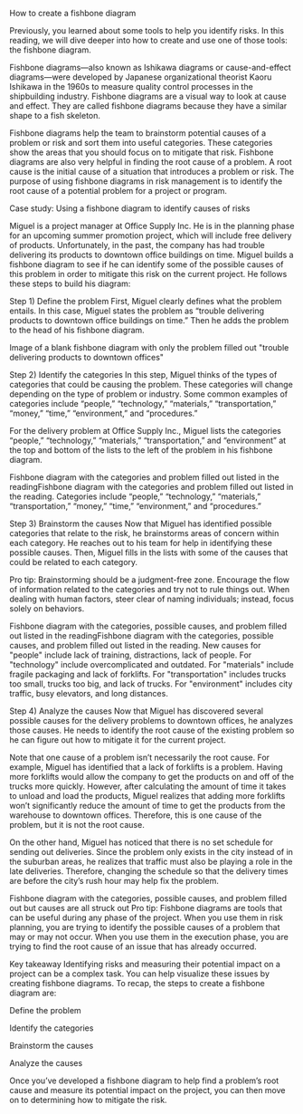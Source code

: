 How to create a fishbone diagram

Previously, you learned about some tools to help you identify risks. In this reading, we will dive deeper into how to create and use one of those tools: the fishbone diagram.

Fishbone diagrams—also known as Ishikawa diagrams or cause-and-effect diagrams—were developed by Japanese organizational theorist Kaoru Ishikawa in the 1960s to measure
quality control processes in the shipbuilding industry. Fishbone diagrams are a visual way to look at cause and effect. They are called fishbone diagrams because they
have a similar shape to a fish skeleton. 


Fishbone diagrams help the team to brainstorm potential causes of a problem or risk and sort them into useful categories. These categories show the areas that you should
focus on to mitigate that risk. Fishbone diagrams are also very helpful in finding the root cause of a problem. A root cause is the initial cause of a situation that
introduces a problem or risk. The purpose of using fishbone diagrams in risk management is to identify the root cause of a potential problem for a project or program.  


Case study: Using a fishbone diagram to identify causes of risks  



Miguel is a project manager at Office Supply Inc. He is in the planning phase for an upcoming summer promotion project, which will include free delivery of products.
Unfortunately, in the past, the company has had trouble delivering its products to downtown office buildings on time. Miguel builds a fishbone diagram to see if he can 
identify some of the possible causes of this problem in order to mitigate this risk on the current project. He follows these steps to build his diagram:




Step 1) Define the problem 
First, Miguel clearly defines what the problem entails. In this case, Miguel states the problem as “trouble delivering products to downtown office buildings on time.”
Then he adds the problem to the head of his fishbone diagram. 

Image of a blank fishbone diagram with only the problem filled out "trouble delivering products to downtown offices"



Step 2) Identify the categories 
In this step, Miguel thinks of the types of categories that could be causing the problem. These categories will change depending on the type of problem or industry. Some
common examples of categories include “people,” “technology,” “materials,” “transportation,” “money,” “time,” “environment,” and “procedures.” 

For the delivery problem at Office Supply Inc., Miguel lists the categories “people,” “technology,” “materials,” “transportation,” and “environment” at the top and bottom
of the lists to the left of the problem in his fishbone diagram. 

Fishbone diagram with the categories and problem filled out listed in the readingFishbone diagram with the categories and problem filled out listed in the reading.
Categories include “people,” “technology,” “materials,” “transportation,” “money,” “time,” “environment,” and “procedures.” 



Step 3) Brainstorm the causes 
Now that Miguel has identified possible categories that relate to the risk, he brainstorms areas of concern within each category. He reaches out to his team for help in 
identifying these possible causes. Then, Miguel fills in the lists with some of the causes that could be related to each category.

Pro tip: Brainstorming should be a judgment-free zone. Encourage the flow of information related to the categories and try not to rule things out. When dealing with 
human factors, steer clear of naming individuals; instead, focus solely on behaviors.

Fishbone diagram with the categories, possible causes, and problem filled out listed in the readingFishbone diagram with the categories, possible causes, and problem 
filled out listed in the reading. New causes for "people" include lack of training, distractions, lack of people. For "technology" include overcomplicated and outdated.
For "materials" include fragile packaging and lack of forklifts. For "transportation" includes trucks too small, trucks too big, and lack of trucks. For "environment"
includes city traffic, busy elevators, and long distances.



Step 4) Analyze the causes
Now that Miguel has discovered several possible causes for the delivery problems to downtown offices, he analyzes those causes. He needs to identify the root cause of
the existing problem so he can figure out how to mitigate it for the current project.

Note that one cause of a problem isn’t necessarily the root cause. For example, Miguel has identified that a lack of forklifts is a problem. Having more forklifts would 
allow the company to get the products on and off of the trucks more quickly. However, after calculating the amount of time it takes to unload and load the products,
Miguel realizes that adding more forklifts won’t significantly reduce the amount of time to get the products from the warehouse to downtown offices. Therefore, this is 
one cause of the problem, but it is not the root cause.

On the other hand, Miguel has noticed that there is no set schedule for sending out deliveries. Since the problem only exists in the city instead of in the suburban areas,
he realizes that traffic must also be playing a role in the late deliveries. Therefore, changing the schedule so that the delivery times are before the city’s rush hour
may help fix the problem.        

Fishbone diagram with the categories, possible causes, and problem filled out but causes are all struck out
Pro tip: Fishbone diagrams are tools that can be useful during any phase of the project. When you use them in risk planning, you are trying to identify the possible causes
of a problem that may or may not occur. When you use them in the execution phase, you are trying to find the root cause of an issue that has already occurred. 





Key takeaway
Identifying risks and measuring their potential impact on a project can be a complex task. You can help visualize these issues by creating fishbone diagrams. To recap, 
the steps to create a fishbone diagram are:

Define the problem

Identify the categories

Brainstorm the causes

Analyze the causes

Once you’ve developed a fishbone diagram to help find a problem’s root cause and measure its potential impact on the project, you can then move on to determining how 
to mitigate the risk. 

